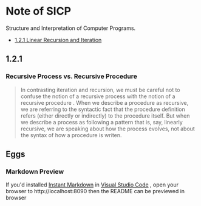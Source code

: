 # Note of SICP
Structure and Interpretation of Computer Programs.

* [1.2.1 Linear Recursion and Iteration](#1.2.1)


## 1.2.1

### Recursive Process vs. Recursive Procedure
> In contrasting iteration and recursion, we must be careful not to
confuse the notion of a recursive process with the notion of a recursive
procedure . When we describe a procedure as recursive, we are referring
to the syntactic fact that the procedure definition refers (either directly
or indirectly) to the procedure itself. But when we describe a process
as following a pattern that is, say, linearly recursive, we are speaking
about how the process evolves, not about the syntax of how a procedure
is writen.


## Eggs

### Markdown Preview
If you'd installed [Instant Markdown](https://github.com/suan/instant-markdown-d) 
in [Visual Studio Code](https://code.visualstudio.com/) , open your browser to 
http://localhost:8090 then the README can be previewed in browser
